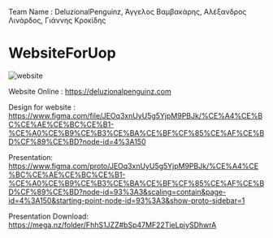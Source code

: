 Team Name : DeluzionalPenguinz, Άγγελος Βαμβακάρης, Αλέξανδρος Λινάρδος, Γιάννης Κροκίδης

# WebsiteForUop

![website](https://user-images.githubusercontent.com/63431776/149805726-08674d3f-a401-4c0f-9ad2-e114edb4396a.PNG)

Website Online : https://deluzionalpenguinz.com

Design for website : https://www.figma.com/file/JEOq3xnUyU5g5YjpM9PBJk/%CE%A4%CE%BC%CE%AE%CE%BC%CE%B1-%CE%A0%CE%B9%CE%B3%CE%BA%CE%BF%CF%85%CE%AF%CE%BD%CF%89%CE%BD?node-id=4%3A150

Presentation:
https://www.figma.com/proto/JEOq3xnUyU5g5YjpM9PBJk/%CE%A4%CE%BC%CE%AE%CE%BC%CE%B1-%CE%A0%CE%B9%CE%B3%CE%BA%CE%BF%CF%85%CE%AF%CE%BD%CF%89%CE%BD?node-id=93%3A3&scaling=contain&page-id=4%3A150&starting-point-node-id=93%3A3&show-proto-sidebar=1

Presentation Download:
https://mega.nz/folder/FhhS1JZZ#bSp47MF22TieLpiySDhwrA
